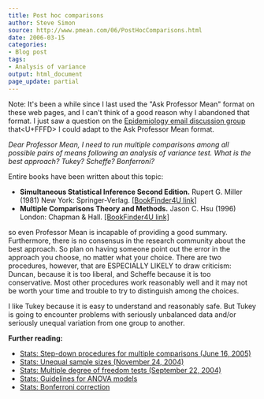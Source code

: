 ```yaml
---
title: Post hoc comparisons
author: Steve Simon
source: http://www.pmean.com/06/PostHocComparisons.html
date: 2006-03-15
categories:
- Blog post
tags:
- Analysis of variance
output: html_document
page_update: partial
---
```


Note: It's been a while since I last used the "Ask Professor Mean"
format on these web pages, and I can't think of a good reason why I
abandoned that format. I just saw a question on the [Epidemiology email
discussion group](http://www.listes.umontreal.ca/wws/info/epidemio-l)
that<U+FFFD> I could adapt to the Ask Professor Mean format.

*Dear Professor Mean, I need to run multiple comparisons among all
possible pairs of means following an analysis of variance test. What is
the best approach? Tukey? Scheffe? Bonferroni?*

Entire books have been written about this topic:

-   **Simultaneous Statistical Inference Second Edition.** Rupert G.
    Miller (1981) New York: Springer-Verlag. [\[BookFinder4U
    link\]](http://www.bookfinder4u.com/detail/0387905480.html)
-   **Multiple Comparisons Theory and Methods.** Jason C. Hsu (1996)
    London: Chapman & Hall. [\[BookFinder4U
    link\]](http://www.bookfinder4u.com/detail/0412982811.html)

so even Professor Mean is incapable of providing a good summary.
Furthermore, there is no consensus in the research community about the
best approach. So plan on having someone point out the error in the
approach you choose, no matter what your choice. There are two
procedures, however, that are ESPECIALLY LIKELY to draw criticism:
Duncan, because it is too liberal, and Scheffe because it is too
conservative. Most other procedures work reasonably well and it may not
be worth your time and trouble to try to distinguish among the choices.

I like Tukey because it is easy to understand and reasonably safe. But
Tukey is going to encounter problems with seriously unbalanced data
and/or seriously unequal variation from one group to another.

**Further reading:**

-   [Stats: Step-down procedures for multiple comparisons (June
    16, 2005)](../05/MultipleComparisons.html)
-   [Stats: Unequal sample sizes (November
    24, 2004)](../04/UnequalSampleSizes.html)
-   [Stats: Multiple degree of freedom tests (September
    22, 2004)](../04/MultipleDF.html)
-   [Stats: Guidelines for ANOVA models](../03/anova.asp)
-   [Stats: Bonferroni correction](../99/bonferroni.html)
